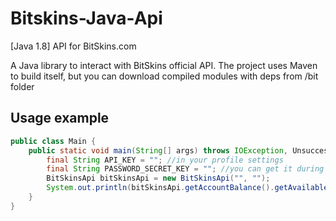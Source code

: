 # Bitskins-Java-Api
[Java 1.8] API for BitSkins.com

A Java library to interact with BitSkins official API. 
The project uses Maven to build itself, but you can download compiled 
modules with deps from /bit folder

## Usage example
```java
public class Main {
    public static void main(String[] args) throws IOException, UnsuccessfulRequestException {
        final String API_KEY = ""; //in your profile settings
        final String PASSWORD_SECRET_KEY = ""; //you can get it during enabling two-factor auth
        BitSkinsApi bitSkinsApi = new BitSkinsApi("", "");
        System.out.println(bitSkinsApi.getAccountBalance().getAvailableBalance());
    }
}
```
